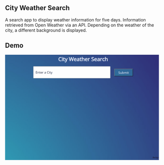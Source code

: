 ## City Weather Search

A search app to display weather information for five days. Information retrieved from Open Weather via an API. Depending on the weather of the city, a different background is displayed.

## Demo

<kbd><img src="/assets/images/weather_screen.gif" /></kbd>
 
